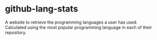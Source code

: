 # github-lang-stats

A website to retrieve the programming languages a user has used. Calculated using the most popular programming language in each of their repository.
